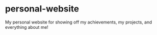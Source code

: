 # personal-website
My personal website for showing off my achievements, my projects, and everything about me!
